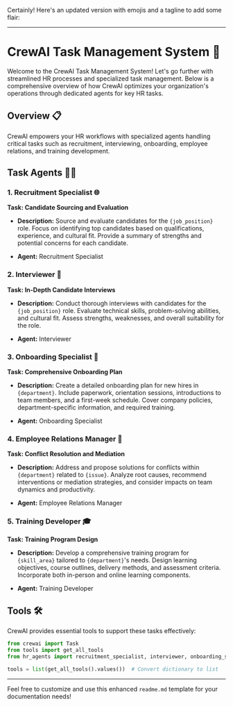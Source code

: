 Certainly! Here's an updated version with emojis and a tagline to add some flair:

---

# CrewAI Task Management System 🚀

Welcome to the CrewAI Task Management System! Let's go further with streamlined HR processes and specialized task management. Below is a comprehensive overview of how CrewAI optimizes your organization's operations through dedicated agents for key HR tasks.

## Overview 📋

CrewAI empowers your HR workflows with specialized agents handling critical tasks such as recruitment, interviewing, onboarding, employee relations, and training development.

## Task Agents 🕵️‍♂️

### 1. Recruitment Specialist 🌐

**Task: Candidate Sourcing and Evaluation**

- **Description:** Source and evaluate candidates for the `{job_position}` role. Focus on identifying top candidates based on qualifications, experience, and cultural fit. Provide a summary of strengths and potential concerns for each candidate.

- **Agent:** Recruitment Specialist

### 2. Interviewer 🎤

**Task: In-Depth Candidate Interviews**

- **Description:** Conduct thorough interviews with candidates for the `{job_position}` role. Evaluate technical skills, problem-solving abilities, and cultural fit. Assess strengths, weaknesses, and overall suitability for the role.

- **Agent:** Interviewer

### 3. Onboarding Specialist 📝

**Task: Comprehensive Onboarding Plan**

- **Description:** Create a detailed onboarding plan for new hires in `{department}`. Include paperwork, orientation sessions, introductions to team members, and a first-week schedule. Cover company policies, department-specific information, and required training.

- **Agent:** Onboarding Specialist

### 4. Employee Relations Manager 🤝

**Task: Conflict Resolution and Mediation**

- **Description:** Address and propose solutions for conflicts within `{department}` related to `{issue}`. Analyze root causes, recommend interventions or mediation strategies, and consider impacts on team dynamics and productivity.

- **Agent:** Employee Relations Manager

### 5. Training Developer 🎓

**Task: Training Program Design**

- **Description:** Develop a comprehensive training program for `{skill_area}` tailored to `{department}`'s needs. Design learning objectives, course outlines, delivery methods, and assessment criteria. Incorporate both in-person and online learning components.

- **Agent:** Training Developer

## Tools 🛠️

CrewAI provides essential tools to support these tasks effectively:

```python
from crewai import Task
from tools import get_all_tools
from hr_agents import recruitment_specialist, interviewer, onboarding_specialist, employee_relations_manager, training_developer

tools = list(get_all_tools().values())  # Convert dictionary to list
```

---

Feel free to customize and use this enhanced `readme.md` template for your documentation needs!
